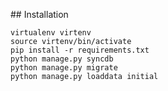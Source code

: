 ## Installation

	virtualenv virtenv
	source virtenv/bin/activate
	pip install -r requirements.txt
	python manage.py syncdb
	python manage.py migrate
	python manage.py loaddata initial
